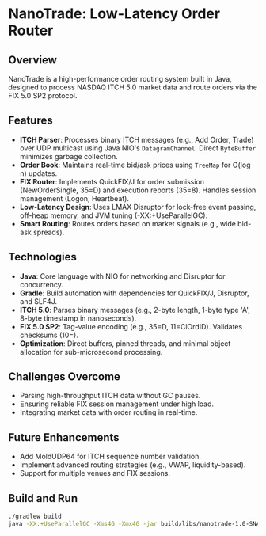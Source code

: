 # NanoTrade: Low-Latency Order Router

## Overview
NanoTrade is a high-performance order routing system built in Java, designed to process NASDAQ ITCH 5.0 market data and route orders via the FIX 5.0 SP2 protocol. 

## Features
- **ITCH Parser**: Processes binary ITCH messages (e.g., Add Order, Trade) over UDP multicast using Java NIO's `DatagramChannel`. Direct `ByteBuffer` minimizes garbage collection.
- **Order Book**: Maintains real-time bid/ask prices using `TreeMap` for O(log n) updates.
- **FIX Router**: Implements QuickFIX/J for order submission (NewOrderSingle, 35=D) and execution reports (35=8). Handles session management (Logon, Heartbeat).
- **Low-Latency Design**: Uses LMAX Disruptor for lock-free event passing, off-heap memory, and JVM tuning (-XX:+UseParallelGC).
- **Smart Routing**: Routes orders based on market signals (e.g., wide bid-ask spreads).

## Technologies
- **Java**: Core language with NIO for networking and Disruptor for concurrency.
- **Gradle**: Build automation with dependencies for QuickFIX/J, Disruptor, and SLF4J.
- **ITCH 5.0**: Parses binary messages (e.g., 2-byte length, 1-byte type 'A', 8-byte timestamp in nanoseconds).
- **FIX 5.0 SP2**: Tag-value encoding (e.g., 35=D, 11=ClOrdID). Validates checksums (10=).
- **Optimization**: Direct buffers, pinned threads, and minimal object allocation for sub-microsecond processing.

## Challenges Overcome
- Parsing high-throughput ITCH data without GC pauses.
- Ensuring reliable FIX session management under high load.
- Integrating market data with order routing in real-time.

## Future Enhancements
- Add MoldUDP64 for ITCH sequence number validation.
- Implement advanced routing strategies (e.g., VWAP, liquidity-based).
- Support for multiple venues and FIX sessions.

## Build and Run
```bash
./gradlew build
java -XX:+UseParallelGC -Xms4G -Xmx4G -jar build/libs/nanotrade-1.0-SNAPSHOT.jar
```

